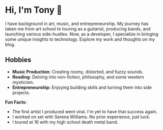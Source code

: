 # Hi, I'm Tony 👋

<!--
**RichardAnthonySanchez/richardanthonysanchez** is a ✨ _special_ ✨ repository because its `README.md` (this file) appears on your GitHub profile.

Here are some ideas to get you started:

- 🔭 I’m currently working on ...
- 🌱 I’m currently learning ...
- 👯 I’m looking to collaborate on ...
- 🤔 I’m looking for help with ...
- 💬 Ask me about ...
- 📫 How to reach me: ...
- 😄 Pronouns: ...
- ⚡ Fun fact: ...
-->

I have background in art, music, and entrepreneurship. My journey has taken me from art school to touring as a guitarist, producing bands, and launching various side-hustles. Now, as a developer, I specialize in bringing some unique insights to technology. Explore my work and thoughts on my blog.

## Hobbies

- **Music Production:** Creating roomy, distorted, and fuzzy sounds.
- **Reading:** Delving into non-fiction, philosophy, and some western mysticism.
- **Entrepreneurship:** Enjoying building skills and turning them into side projects.

**Fun Facts:**

- The first artist I produced went viral. I'm yet to have that success again.
- I worked on set with Serena Williams. No prior experience, just luck.
- I toured at 16 with my high school death metal band.
